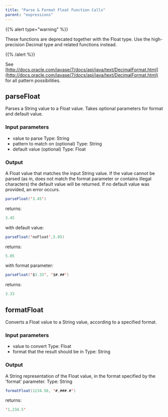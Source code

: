 ```yaml
---
title: "Parse & Format Float Function Calls"
parent: "expressions"
---
```


{{% alert type="warning" %}}

These functions are deprecated together with the Float type. Use the high-precision Decimal type and related functions instead.

{{% /alert %}}

See [http://docs.oracle.com/javase/7/docs/api/java/text/DecimalFormat.html](http://docs.oracle.com/javase/7/docs/api/java/text/DecimalFormat.html) for all pattern possibilities.

## parseFloat

Parses a String value to a Float value. Takes optional parameters for format and default value.

### Input parameters

*   value to parse
    Type: String
*   pattern to match on (optional)
    Type: String
*   default value (optional)
    Type: Float

### Output

A Float value that matches the input String value. If the value cannot be parsed (as in, does not match the format parameter or contains illegal characters) the default value will be returned. If no default value was provided, an error occurs.

```java
parseFloat('3.45')
```

returns:

```java
3.45
```

with default value:

```java
parseFloat('noFloat',5.05)
```

returns:

```java
5.05
```

with format parameter:

```java
parseFloat('$3.33', '$#.##')
```

returns:

```java
3.33
```
## formatFloat

Converts a Float value to a String value, according to a specified format.

### Input parameters

*   value to convert
    Type: Float
*   format that the result should be in
    Type: String

### Output

A String representation of the Float value, in the format specified by the 'format' parameter.
Type: String

```java
formatFloat(1234.56, '#,###.#')
```

returns:

```java
'1,234.5'
```
